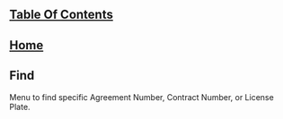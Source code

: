## [Table Of Contents](https://github.com/diohlicious/collection-management-app/blob/master/Readme.md)
## [Home](Menu.md)
## Find  
Menu to find specific Agreement Number, Contract Number, or License Plate.
